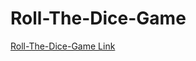 # Roll-The-Dice-Game
<a href="https://gownerreedus.github.io/Roll-The-Dice-Game/">Roll-The-Dice-Game Link</a>
